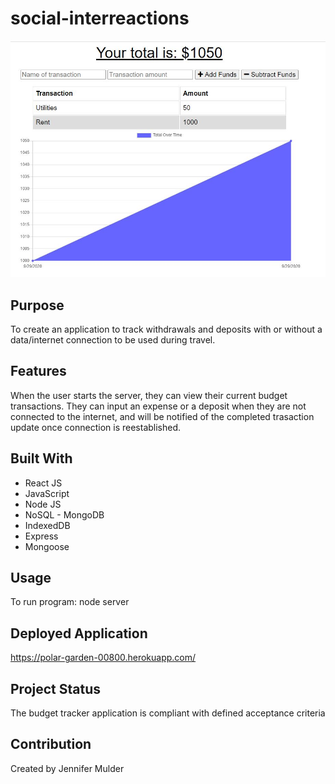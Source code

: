 # social-interreactions

![](public/images/money-money-money.jpg)

## Purpose
To create an application to track withdrawals and deposits with or without a data/internet connection to be used during travel.

## Features
When the user starts the server, they can view their current budget transactions. They can input an expense or a deposit when they are not connected to the internet, and will be notified of the completed trasaction update once connection is reestablished.

## Built With
* React JS
* JavaScript
* Node JS 
* NoSQL - MongoDB
* IndexedDB
* Express
* Mongoose

## Usage
To run program: node server

## Deployed Application
https://polar-garden-00800.herokuapp.com/

## Project Status
The budget tracker application is compliant with defined acceptance criteria

## Contribution
Created by Jennifer Mulder

